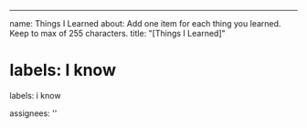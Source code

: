 ---
name: Things I Learned
about: Add one item for each thing you learned. Keep to max of 255 characters.
title: "[Things I Learned]"

labels: I know
=======
labels: i know

assignees: ''